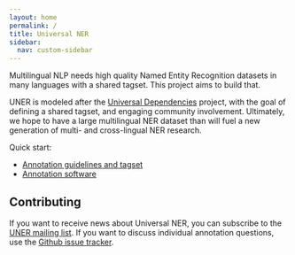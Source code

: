 ```yaml
---
layout: home
permalink: /
title: Universal NER
sidebar:
  nav: custom-sidebar
---
```


Multilingual NLP needs high quality Named Entity Recognition datasets 
in many languages with a shared tagset. This project aims to build that.


UNER is modeled after the [Universal Dependencies](https://universaldependencies.org/) project,
with the goal of defining a shared tagset, and engaging community involvement. Ultimately,
we hope to have a large multilingual NER dataset than will fuel a new generation 
of multi- and cross-lingual NER research.

 
Quick start:
 - [Annotation guidelines and tagset](guidelines/)
 - [Annotation software](https://annotate.universalner.org/)
 


## Contributing

If you want to receive news about Universal NER, you can subscribe to the [UNER mailing list](https://groups.google.com/g/ner-for-universaldependencies). If you want to discuss individual annotation questions, use the [Github issue tracker](https://github.com/mayhewsw/UniversalNER/issues).
